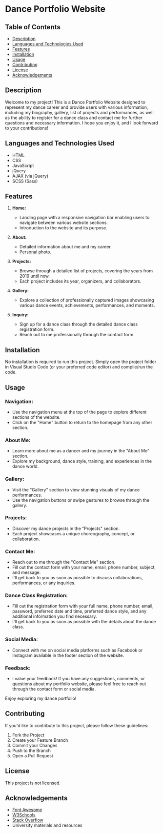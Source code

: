 # Dance Portfolio Website

## Table of Contents

- [Description](#description)
- [Languages and Technologies Used](#languages-and-technologies-used)
- [Features](#features)
- [Installation](#installation)
- [Usage](#usage)
- [Contributing](#contributing)
- [License](#license)
- [Acknowledgements](#acknowledgements)

## Description

Welcome to my project! This is a Dance Portfolio Website designed to represent my dance career and provide users with various information, including my biography, gallery, list of projects and performances, as well as the ability to register for a dance class and contact me for further questions and necessary information. I hope you enjoy it, and I look forward to your contributions!

## Languages and Technologies Used

- HTML
- CSS
- JavaScript
- jQuery
- AJAX (via jQuery)
- SCSS (Sass)

## Features

1. **Home:**
   - Landing page with a responsive navigation bar enabling users to navigate between various website sections.
   - Introduction to the website and its purpose.
    
2. **About:**
   - Detailed information about me and my career.
   - Personal photo.
    
3. **Projects:**
   - Browse through a detailed list of projects, covering the years from 2019 until now.
   - Each project includes its year, organizers, and collaborators.
    
4. **Gallery:**
   - Explore a collection of professionally captured images showcasing various dance events, achievements, performances, and moments.
    
5. **Inquiry:**
   - Sign up for a dance class through the detailed dance class registration form.
   - Reach out to me professionally through the contact form.

## Installation

No installation is required to run this project. Simply open the project folder in Visual Studio Code (or your preferred code editor) and compile/run the code.

## Usage

### Navigation:
- Use the navigation menu at the top of the page to explore different sections of the website.
- Click on the "Home" button to return to the homepage from any other section.

### About Me:
- Learn more about me as a dancer and my journey in the "About Me" section.
- Explore my background, dance style, training, and experiences in the dance world.

### Gallery:
- Visit the "Gallery" section to view stunning visuals of my dance performances.
- Use the navigation buttons or swipe gestures to browse through the gallery.

### Projects:
- Discover my dance projects in the "Projects" section.
- Each project showcases a unique choreography, concept, or collaboration.

### Contact Me:
- Reach out to me through the "Contact Me" section.
- Fill out the contact form with your name, email, phone number, subject, and message.
- I'll get back to you as soon as possible to discuss collaborations, performances, or any inquiries.

### Dance Class Registration:
- Fill out the registration form with your full name, phone number, email, password, preferred date and time, preferred dance style, and any additional information you find necessary.
- I'll get back to you as soon as possible with the details about the dance class.

### Social Media:
- Connect with me on social media platforms such as Facebook or Instagram available in the footer section of the website.

### Feedback:
- I value your feedback! If you have any suggestions, comments, or questions about my portfolio website, please feel free to reach out through the contact form or social media.

Enjoy exploring my dance portfolio!

## Contributing

If you'd like to contribute to this project, please follow these guidelines:

1. Fork the Project
2. Create your Feature Branch
3. Commit your Changes
4. Push to the Branch
5. Open a Pull Request

## License

This project is not licensed.

## Acknowledgements

- [Font Awesome](https://fontawesome.com/)
- [W3Schools](https://www.w3schools.com/)
- [Stack Overflow](https://stackoverflow.com/)
- University materials and resources
